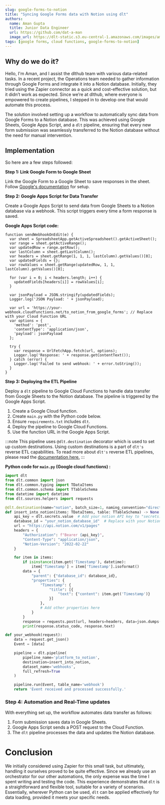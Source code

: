```yaml
---
slug: google-forms-to-notion
title: "Syncing Google Forms data with Notion using dlt"
authors:
  name: Aman Gupta
  title: Junior Data Engineer
  url: https://github.com/dat-a-man
  image_url: https://dlt-static.s3.eu-central-1.amazonaws.com/images/aman.png
tags: [google forms, cloud functions, google-forms-to-notion]
---
```


## Why do we do it?

Hello, I'm Aman, and I assist the dlthub team with various data-related tasks. In a recent project, the Operations team needed to gather information through Google Forms and integrate it into a Notion database. Initially, they tried using the Zapier connector as a quick and cost-effective solution, but it didn’t work as expected. Since we’re at dlthub, where everyone is empowered to create pipelines, I stepped in to develop one that would automate this process.

The solution involved setting up a workflow to automatically sync data from Google Forms to a Notion database. This was achieved using Google Sheets, Google Apps Script, and a `dlt` pipeline, ensuring that every new form submission was seamlessly transferred to the Notion database without the need for manual intervention.

## Implementation

So here are a few steps followed:

**Step 1: Link Google Form to Google Sheet**

Link the Google Form to a Google Sheet to save responses in the sheet. Follow [Google's documentation](https://support.google.com/docs/answer/2917686?hl=en#zippy=%2Cchoose-where-to-store-responses) for setup.

**Step 2: Google Apps Script for Data Transfer**

Create a Google Apps Script to send data from Google Sheets to a Notion database via a webhook. This script triggers every time a form response is saved.

**Google Apps Script code:**

```text
function sendWebhookOnEdit(e) {
  var sheet = SpreadsheetApp.getActiveSpreadsheet().getActiveSheet();
  var range = sheet.getActiveRange();
  var updatedRow = range.getRow();
  var lastColumn = sheet.getLastColumn();
  var headers = sheet.getRange(1, 1, 1, lastColumn).getValues()[0];
  var updatedFields = {};
  var rowValues = sheet.getRange(updatedRow, 1, 1, lastColumn).getValues()[0];

  for (var i = 0; i < headers.length; i++) {
    updatedFields[headers[i]] = rowValues[i];
  }

  var jsonPayload = JSON.stringify(updatedFields);
  Logger.log('JSON Payload: ' + jsonPayload);

  var url = 'https://your-webhook.cloudfunctions.net/to_notion_from_google_forms'; // Replace with your Cloud Function URL
  var options = {
    'method': 'post',
    'contentType': 'application/json',
    'payload': jsonPayload
  };

  try {
    var response = UrlFetchApp.fetch(url, options);
    Logger.log('Response: ' + response.getContentText());
  } catch (error) {
    Logger.log('Failed to send webhook: ' + error.toString());
  }
}
```

**Step 3: Deploying the ETL Pipeline**

Deploy a `dlt` pipeline to Google Cloud Functions to handle data transfer from Google Sheets to the Notion database. The pipeline is triggered by the Google Apps Script.

1. Create a Google Cloud function.
2. Create `main.py` with the Python code below.
3. Ensure `requirements.txt` includes `dlt`.
4. Deploy the pipeline to Google Cloud Functions.
5. Use the function URL in the Google Apps Script.

:::note
This pipeline uses  `@dlt.destination` decorator which is used to set up custom destinations. Using custom destinations is a part of `dlt's` reverse ETL capabilities. To read more about `dlt's` reverse ETL pipelines, please read the [documentation here.](https://dlthub.com/docs/dlt-ecosystem/destinations/destination)
:::

**Python code for `main.py` (Google cloud functions) :**

```py
import dlt
from dlt.common import json
from dlt.common.typing import TDataItems
from dlt.common.schema import TTableSchema
from datetime import datetime
from dlt.sources.helpers import requests

@dlt.destination(name="notion", batch_size=1, naming_convention="direct", skip_dlt_columns_and_tables=True)
def insert_into_notion(items: TDataItems, table: TTableSchema) -> None:
    api_key = dlt.secrets.value  # Add your notion API key to "secrets.toml"
    database_id = "your_notion_database_id"  # Replace with your Notion Database ID
    url = "https://api.notion.com/v1/pages"
    headers = {
        "Authorization": f"Bearer {api_key}",
        "Content-Type": "application/json",
        "Notion-Version": "2022-02-22"
    }

    for item in items:
        if isinstance(item.get('Timestamp'), datetime):
            item['Timestamp'] = item['Timestamp'].isoformat()
        data = {
            "parent": {"database_id": database_id},
            "properties": {
                "Timestamp": {
                    "title": [{
                        "text": {"content": item.get('Timestamp')}
                    }]
                },
                # Add other properties here
            }
        }
        response = requests.post(url, headers=headers, data=json.dumps(data))
        print(response.status_code, response.text)

def your_webhook(request):
    data = request.get_json()
    Event = [data]

    pipeline = dlt.pipeline(
        pipeline_name='platform_to_notion',
        destination=insert_into_notion,
        dataset_name='webhooks',
        full_refresh=True
    )

    pipeline.run(Event, table_name='webhook')
    return 'Event received and processed successfully.'
```

### Step 4: Automation and Real-Time updates

With everything set up, the workflow automates data transfer as follows:

1. Form submission saves data in Google Sheets.
2. Google Apps Script sends a POST request to the Cloud Function.
3. The `dlt` pipeline processes the data and updates the Notion database.

# Conclusion

We initially considered using Zapier for this small task, but ultimately, handling it ourselves proved to be quite effective. Since we already use an orchestrator for our other automations, the only expense was the time I spent writing and testing the code. This experience demonstrates that `dlt` is a straightforward and flexible tool, suitable for a variety of scenarios. Essentially, wherever Python can be used, `dlt` can be applied effectively for data loading, provided it meets your specific needs.